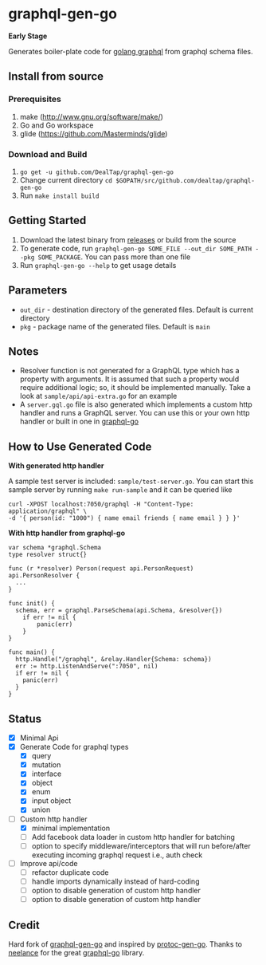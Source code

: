 # graphql-gen-go

**Early Stage**

Generates boiler-plate code for [golang graphql](https://github.com/neelance/graphql-go) from graphql schema files.

## Install from source

### Prerequisites

1. make (http://www.gnu.org/software/make/)
1. Go and Go workspace
1. glide (https://github.com/Masterminds/glide)

### Download and Build

1. `go get -u github.com/DealTap/graphql-gen-go`
1. Change current directory `cd $GOPATH/src/github.com/dealtap/graphql-gen-go`
1. Run `make install build`

## Getting Started

1. Download the latest binary from [releases](https://github.com/DealTap/graphql-gen-go/releases) or build from the source
1. To generate code, run `graphql-gen-go SOME_FILE --out_dir SOME_PATH --pkg SOME_PACKAGE`. You can pass more than one file
1. Run `graphql-gen-go --help` to get usage details

## Parameters

* `out_dir` - destination directory of the generated files. Default is current directory
* `pkg` - package name of the generated files. Default is `main`

## Notes

* Resolver function is not generated for a GraphQL type which has a property with arguments. 
It is assumed that such a property would require additional logic; so, it should be implemented manually. 
Take a look at `sample/api/api-extra.go` for an example
* A `server.gql.go` file is also generated which implements a custom http handler and runs a GraphQL server. 
You can use this or your own http handler or built in one in [graphql-go](https://github.com/neelance/graphql-go)

## How to Use Generated Code

**With generated http handler**

A sample test server is included: `sample/test-server.go`. 
You can start this sample server by running `make run-sample` and it can be queried like
```
curl -XPOST localhost:7050/graphql -H "Content-Type: application/graphql" \
-d '{ person(id: "1000") { name email friends { name email } } }'
```

**With http handler from graphql-go**

```
var schema *graphql.Schema
type resolver struct{}

func (r *resolver) Person(request api.PersonRequest) api.PersonResolver {
  ...
}

func init() {
  schema, err = graphql.ParseSchema(api.Schema, &resolver{})
  	if err != nil {
  		panic(err)
  	}
}

func main() {
  http.Handle("/graphql", &relay.Handler{Schema: schema})
  err := http.ListenAndServe(":7050", nil)
  if err != nil {
    panic(err)
  }
}
```

## Status

* [x] Minimal Api
* [x] Generate Code for graphql types
  * [x] query
  * [x] mutation
  * [x] interface
  * [x] object
  * [x] enum
  * [x] input object
  * [x] union
* [ ] Custom http handler
  * [x] minimal implementation 
  * [ ] Add facebook data loader in custom http handler for batching
  * [ ] option to specify middleware/interceptors that will run before/after executing incoming graphql request i.e., auth check
* [ ] Improve api/code
  * [ ] refactor duplicate code
  * [ ] handle imports dynamically instead of hard-coding
  * [ ] option to disable generation of custom http handler   
  * [ ] option to disable generation of custom http handler   

## Credit

Hard fork of [graphql-gen-go](https://github.com/euforic/graphql-gen-go) and inspired by [protoc-gen-go](https://github.com/golang/protobuf/protoc-gen-go).
Thanks to [neelance](https://github.com/neelance) for the great [graphql-go](https://github.com/neelance/graphql-go) library. 
